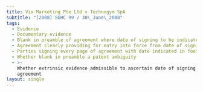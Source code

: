```yaml
---
title: Vix Marketing Pte Ltd v Technogym SpA
subtitle: "[2008] SGHC 99 / 30\_June\_2008"
tags:
  - Evidence
  - Documentary evidence
  - Blank in preamble of agreement where date of signing to be indicated
  - Agreement clearly providing for entry into force from date of signing
  - Parties signing every page of agreement with date indicated in footer
  - Whether blank in preamble a patent ambiguity
  - >-
    Whether extrinsic evidence admissible to ascertain date of signing of
    agreement
layout: single
---
```


